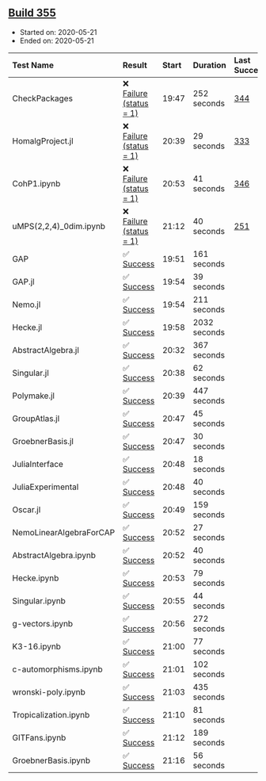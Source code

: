 ## [Build 355](https://oscarci.mathematik.uni-kl.de/job/oscar-julia-1.4/355/)

* Started on: 2020-05-21
* Ended on: 2020-05-21

| Test Name    | Result | Start | Duration | Last Success | First Failure |
|:-------------|:-------|:------|:---------|:-------------|:--------------|
| CheckPackages | ❌ [Failure (status = 1)](https://oscarci.mathematik.uni-kl.de/job/oscar-julia-1.4/355/artifact/logs/build-355/CheckPackages.log) | 19:47 | 252 seconds | [344](https://oscarci.mathematik.uni-kl.de/job/oscar-julia-1.4/344/) | [345](https://oscarci.mathematik.uni-kl.de/job/oscar-julia-1.4/345/) |
| HomalgProject.jl | ❌ [Failure (status = 1)](https://oscarci.mathematik.uni-kl.de/job/oscar-julia-1.4/355/artifact/logs/build-355/HomalgProject.jl.log) | 20:39 | 29 seconds | [333](https://oscarci.mathematik.uni-kl.de/job/oscar-julia-1.4/333/) | [334](https://oscarci.mathematik.uni-kl.de/job/oscar-julia-1.4/334/) |
| CohP1.ipynb | ❌ [Failure (status = 1)](https://oscarci.mathematik.uni-kl.de/job/oscar-julia-1.4/355/artifact/logs/build-355/CohP1.ipynb.log) | 20:53 | 41 seconds | [346](https://oscarci.mathematik.uni-kl.de/job/oscar-julia-1.4/346/) | [347](https://oscarci.mathematik.uni-kl.de/job/oscar-julia-1.4/347/) |
| uMPS(2,2,4)_0dim.ipynb | ❌ [Failure (status = 1)](https://oscarci.mathematik.uni-kl.de/job/oscar-julia-1.4/355/artifact/logs/build-355/uMPS-2-2-4-_0dim.ipynb.log) | 21:12 | 40 seconds | [251](https://oscarci.mathematik.uni-kl.de/job/oscar-julia-1.4/251/) | [252](https://oscarci.mathematik.uni-kl.de/job/oscar-julia-1.4/252/) |
| GAP | ✅ [Success](https://oscarci.mathematik.uni-kl.de/job/oscar-julia-1.4/355/artifact/logs/build-355/GAP.log) | 19:51 | 161 seconds |  |  |
| GAP.jl | ✅ [Success](https://oscarci.mathematik.uni-kl.de/job/oscar-julia-1.4/355/artifact/logs/build-355/GAP.jl.log) | 19:54 | 39 seconds |  |  |
| Nemo.jl | ✅ [Success](https://oscarci.mathematik.uni-kl.de/job/oscar-julia-1.4/355/artifact/logs/build-355/Nemo.jl.log) | 19:54 | 211 seconds |  |  |
| Hecke.jl | ✅ [Success](https://oscarci.mathematik.uni-kl.de/job/oscar-julia-1.4/355/artifact/logs/build-355/Hecke.jl.log) | 19:58 | 2032 seconds |  |  |
| AbstractAlgebra.jl | ✅ [Success](https://oscarci.mathematik.uni-kl.de/job/oscar-julia-1.4/355/artifact/logs/build-355/AbstractAlgebra.jl.log) | 20:32 | 367 seconds |  |  |
| Singular.jl | ✅ [Success](https://oscarci.mathematik.uni-kl.de/job/oscar-julia-1.4/355/artifact/logs/build-355/Singular.jl.log) | 20:38 | 62 seconds |  |  |
| Polymake.jl | ✅ [Success](https://oscarci.mathematik.uni-kl.de/job/oscar-julia-1.4/355/artifact/logs/build-355/Polymake.jl.log) | 20:39 | 447 seconds |  |  |
| GroupAtlas.jl | ✅ [Success](https://oscarci.mathematik.uni-kl.de/job/oscar-julia-1.4/355/artifact/logs/build-355/GroupAtlas.jl.log) | 20:47 | 45 seconds |  |  |
| GroebnerBasis.jl | ✅ [Success](https://oscarci.mathematik.uni-kl.de/job/oscar-julia-1.4/355/artifact/logs/build-355/GroebnerBasis.jl.log) | 20:47 | 30 seconds |  |  |
| JuliaInterface | ✅ [Success](https://oscarci.mathematik.uni-kl.de/job/oscar-julia-1.4/355/artifact/logs/build-355/JuliaInterface.log) | 20:48 | 18 seconds |  |  |
| JuliaExperimental | ✅ [Success](https://oscarci.mathematik.uni-kl.de/job/oscar-julia-1.4/355/artifact/logs/build-355/JuliaExperimental.log) | 20:48 | 40 seconds |  |  |
| Oscar.jl | ✅ [Success](https://oscarci.mathematik.uni-kl.de/job/oscar-julia-1.4/355/artifact/logs/build-355/Oscar.jl.log) | 20:49 | 159 seconds |  |  |
| NemoLinearAlgebraForCAP | ✅ [Success](https://oscarci.mathematik.uni-kl.de/job/oscar-julia-1.4/355/artifact/logs/build-355/NemoLinearAlgebraForCAP.log) | 20:52 | 27 seconds |  |  |
| AbstractAlgebra.ipynb | ✅ [Success](https://oscarci.mathematik.uni-kl.de/job/oscar-julia-1.4/355/artifact/logs/build-355/AbstractAlgebra.ipynb.log) | 20:52 | 40 seconds |  |  |
| Hecke.ipynb | ✅ [Success](https://oscarci.mathematik.uni-kl.de/job/oscar-julia-1.4/355/artifact/logs/build-355/Hecke.ipynb.log) | 20:53 | 79 seconds |  |  |
| Singular.ipynb | ✅ [Success](https://oscarci.mathematik.uni-kl.de/job/oscar-julia-1.4/355/artifact/logs/build-355/Singular.ipynb.log) | 20:55 | 44 seconds |  |  |
| g-vectors.ipynb | ✅ [Success](https://oscarci.mathematik.uni-kl.de/job/oscar-julia-1.4/355/artifact/logs/build-355/g-vectors.ipynb.log) | 20:56 | 272 seconds |  |  |
| K3-16.ipynb | ✅ [Success](https://oscarci.mathematik.uni-kl.de/job/oscar-julia-1.4/355/artifact/logs/build-355/K3-16.ipynb.log) | 21:00 | 77 seconds |  |  |
| c-automorphisms.ipynb | ✅ [Success](https://oscarci.mathematik.uni-kl.de/job/oscar-julia-1.4/355/artifact/logs/build-355/c-automorphisms.ipynb.log) | 21:01 | 102 seconds |  |  |
| wronski-poly.ipynb | ✅ [Success](https://oscarci.mathematik.uni-kl.de/job/oscar-julia-1.4/355/artifact/logs/build-355/wronski-poly.ipynb.log) | 21:03 | 435 seconds |  |  |
| Tropicalization.ipynb | ✅ [Success](https://oscarci.mathematik.uni-kl.de/job/oscar-julia-1.4/355/artifact/logs/build-355/Tropicalization.ipynb.log) | 21:10 | 81 seconds |  |  |
| GITFans.ipynb | ✅ [Success](https://oscarci.mathematik.uni-kl.de/job/oscar-julia-1.4/355/artifact/logs/build-355/GITFans.ipynb.log) | 21:12 | 189 seconds |  |  |
| GroebnerBasis.ipynb | ✅ [Success](https://oscarci.mathematik.uni-kl.de/job/oscar-julia-1.4/355/artifact/logs/build-355/GroebnerBasis.ipynb.log) | 21:16 | 56 seconds |  |  |
